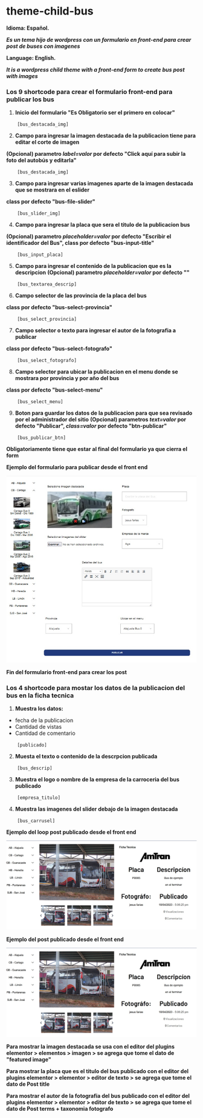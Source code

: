 # theme-child-bus
**Idioma: Español.**

***Es un tema hijo de wordpress con un formulario en front-end para crear post de buses con imagenes***

**Language: English.**

***It is a wordpress child theme with a front-end form to create bus post with images***


### Los 9 shortcode para crear el formulario front-end para publicar los bus

1. **Inicio del formulario "Es Obligatorio ser el primero en colocar"**
```
    [bus_destacada_img]
```


2. **Campo para ingresar la imagen destacada de la publicacion tiene para editar el corte de imagen**

**(Opcional) parametro _label=valor_ por defecto "Click aquí para subir la foto del autobús y editarla"**
```
    [bus_destacada_img]
```


3. **Campo para ingresar varias imagenes aparte de la imagen destacada que se mostrara en el eslider**

**class por defecto "bus-file-slider"**
```
    [bus_slider_img]
```


4. **Campo para ingresar la placa que sera el titulo de la publicacion bus**

**(Opcional) parametro _placeholder=valor_ por defecto "Escribir el identificador del Bus", class por defecto "bus-input-title"**
```
    [bus_input_placa] 
```



5. **Campo para ingresar el contenido de la publicacion que es la descripcion**
**(Opcional) parametro _placeholder=valor_ por defecto ""**
```
    [bus_textarea_descrip] 
```



6. **Campo selector de las provincia de la placa del bus**

**class por defecto "bus-select-provincia"**
```
    [bus_select_provincia] 
```



7. **Campo selector o texto para ingresar el autor de la fotografia a publicar**

**class por defecto "bus-select-fotografo"**
```
    [bus_select_fotografo] 
```


8. **Campo selector para ubicar la publicacion en el menu donde se mostrara por provincia y por año del bus**

**class por defecto "bus-select-menu"**
```
    [bus_select_menu] 
```


9. **Boton para guardar los datos de la publicacion para que sea revisado por el administrador del sitio**
**(Opcional) parametros _text=valor_ por defecto "Publicar", _class=valor_ por defecto "btn-publicar"**
```
    [bus_publicar_btn] 
```



**Obligatoriamente tiene que estar al final del formulario ya que cierra el form**

**Ejemplo del formulario para publicar desde el front end**

![Imagen de ejemplo del formulario](https://github.com/jafr0691/wp-theme-child-form-front-end/blob/master/imgReadme/publicarBus.jpg)

**Fin del formulario front-end para crear los post**




### Los 4 shortcode para mostar los datos de la publicacion del bus en la ficha tecnica

1. **Muestra los datos:**
+ fecha de la publicacion
+ Cantidad de vistas
+ Cantidad de comentario
```
    [publicado]
```
2. **Muesta el texto o contenido de la descrpcion publicada**
```
    [bus_descrip] 
```
3. **Muestra el logo o nombre de la empresa de la carroceria del bus publicado**
```
    [empresa_titulo]
```
4. **Muestra las imagenes del slider debajo de la imagen destacada**
```
    [bus_carrusel]
```
**Ejemplo del loop post publicado desde el front end**

![Imagen de ejemplo del loop post desde el front end](https://github.com/jafr0691/wp-theme-child-form-front-end/blob/master/imgReadme/postBus.jpg)


**Ejemplo del post publicado desde el front end**

![Imagen de ejemplo del post desde el front end](https://github.com/jafr0691/wp-theme-child-form-front-end/blob/master/imgReadme/postBus.jpg)


**Para mostrar la imagen destacada se usa con el editor del plugins elementor > elementos > imagen > se agrega que tome el dato de "featured image"**

**Para mostrar la placa que es el titulo del bus publicado con el editor del plugins elementor > elementor > editor de texto > se agrega que tome el dato de Post title**

**Para mostrar el autor de la fotografia del bus publicado con el editor del plugins elementor > elementor > editor de texto > se agrega que tome el dato de Post terms + taxonomia fotografo**

